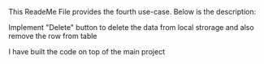 This ReadeMe File provides the fourth use-case. Below is the description:

Implement "Delete" button to delete the data from local strorage and also remove the row from table

I have built the code on top of the main project
